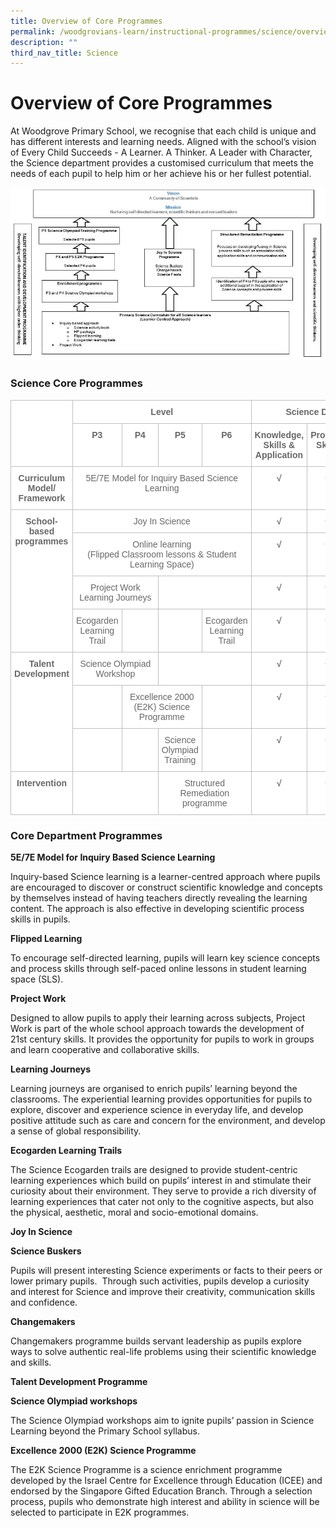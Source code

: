 ```yaml
---
title: Overview of Core Programmes
permalink: /woodgrovians-learn/instructional-programmes/science/overview-of-core-programmes/
description: ""
third_nav_title: Science
---
```

<h1><b>Overview of Core Programmes</b></h1>

At Woodgrove Primary School, we recognise that each child is unique and has different interests and learning needs. Aligned with the school’s vision of Every Child Succeeds - A Learner. A Thinker. A Leader with Character, the Science department provides a customised curriculum that meets the needs of each pupil to help him or her achieve his or her fullest potential.

![](/images/Overview%20of%20Science%20Curriculum%202019_r1.jpg)

<h3>Science Core Programmes</h3>

<table style="border-collapse:collapse;border-spacing:0" class="tg"><thead><tr><th style="background-color:#FFF;border-color:#c0c0c0;border-style:solid;border-width:1px;color:#676767;font-family:Arial, sans-serif;font-size:14px;font-weight:bold;overflow:hidden;padding:10px 5px;text-align:left;vertical-align:top;word-break:normal" rowspan="2"></th><th style="background-color:#FFF;border-color:#c0c0c0;border-style:solid;border-width:1px;color:#676767;font-family:Arial, sans-serif;font-size:14px;font-weight:bold;overflow:hidden;padding:10px 5px;text-align:center;vertical-align:top;word-break:normal" colspan="4">Level</th><th style="background-color:#FFF;border-color:#c0c0c0;border-style:solid;border-width:1px;color:#676767;font-family:Arial, sans-serif;font-size:14px;font-weight:bold;overflow:hidden;padding:10px 5px;text-align:center;vertical-align:top;word-break:normal" colspan="3">Science Domains</th></tr><tr><th style="background-color:#FFF;border-color:#c0c0c0;border-style:solid;border-width:1px;color:#676767;font-family:Arial, sans-serif;font-size:14px;font-weight:bold;overflow:hidden;padding:10px 5px;text-align:center;vertical-align:top;word-break:normal">P3</th><th style="background-color:#FFF;border-color:#c0c0c0;border-style:solid;border-width:1px;color:#676767;font-family:Arial, sans-serif;font-size:14px;font-weight:bold;overflow:hidden;padding:10px 20px;text-align:center;vertical-align:top;word-break:normal">P4</th><th style="background-color:#FFF;border-color:#c0c0c0;border-style:solid;border-width:1px;color:#676767;font-family:Arial, sans-serif;font-size:14px;font-weight:bold;overflow:hidden;padding:10px 5px;text-align:center;vertical-align:top;word-break:normal">P5</th><th style="background-color:#FFF;border-color:#c0c0c0;border-style:solid;border-width:1px;color:#676767;font-family:Arial, sans-serif;font-size:14px;font-weight:bold;overflow:hidden;padding:10px 5px;text-align:center;vertical-align:top;word-break:normal">P6</th><th style="background-color:#FFF;border-color:#c0c0c0;border-style:solid;border-width:1px;color:#676767;font-family:Arial, sans-serif;font-size:14px;font-weight:bold;overflow:hidden;padding:10px 5px;text-align:center;vertical-align:top;word-break:normal">Knowledge, Skills &amp; Application</th><th style="background-color:#FFF;border-color:#c0c0c0;border-style:solid;border-width:1px;color:#676767;font-family:Arial, sans-serif;font-size:14px;font-weight:bold;overflow:hidden;padding:10px 5px;text-align:center;vertical-align:top;word-break:normal">Process Skills</th><th style="border-color:#c0c0c0;border-style:solid;border-width:1px;font-family:Arial, sans-serif;font-size:14px;font-weight:normal;overflow:hidden;padding:10px 5px;text-align:center;vertical-align:top;word-break:normal"><span style="font-weight:bold">Ethics &amp; Attitudes</span></th></tr></thead><tbody><tr><td style="background-color:#FFF;border-color:#c0c0c0;border-style:solid;border-width:1px;color:#676767;font-family:Arial, sans-serif;font-size:14px;font-weight:bold;overflow:hidden;padding:10px 5px;text-align:center;vertical-align:top;word-break:normal">Curriculum Model/ Framework<br></td><td style="background-color:#FFF;border-color:#c0c0c0;border-style:solid;border-width:1px;color:#676767;font-family:Arial, sans-serif;font-size:14px;overflow:hidden;padding:10px 5px;text-align:center;vertical-align:top;word-break:normal" colspan="4">5E/7E Model for Inquiry Based Science Learning</td><td style="background-color:#FFF;border-color:#c0c0c0;border-style:solid;border-width:1px;color:#676767;font-family:Arial, sans-serif;font-size:14px;font-weight:bold;overflow:hidden;padding:10px 5px;text-align:center;vertical-align:top;word-break:normal">√</td><td style="background-color:#FFF;border-color:#c0c0c0;border-style:solid;border-width:1px;color:#676767;font-family:Arial, sans-serif;font-size:14px;font-weight:bold;overflow:hidden;padding:10px 5px;text-align:center;vertical-align:top;word-break:normal">√</td><td style="background-color:#FFF;border-color:#c0c0c0;border-style:solid;border-width:1px;color:#676767;font-family:Arial, sans-serif;font-size:14px;font-weight:bold;overflow:hidden;padding:10px 5px;text-align:center;vertical-align:top;word-break:normal">√</td></tr><tr><td style="background-color:#FFF;border-color:#c0c0c0;border-style:solid;border-width:1px;color:#676767;font-family:Arial, sans-serif;font-size:14px;font-weight:bold;overflow:hidden;padding:10px 5px;text-align:center;vertical-align:top;word-break:normal" rowspan="4">School-based programmes<br></td><td style="background-color:#FFF;border-color:#c0c0c0;border-style:solid;border-width:1px;color:#676767;font-family:Arial, sans-serif;font-size:14px;overflow:hidden;padding:10px 5px;text-align:center;vertical-align:top;word-break:normal" colspan="4">Joy In Science</td><td style="background-color:#FFF;border-color:#c0c0c0;border-style:solid;border-width:1px;color:#676767;font-family:Arial, sans-serif;font-size:14px;font-weight:bold;overflow:hidden;padding:10px 5px;text-align:center;vertical-align:top;word-break:normal">√</td><td style="background-color:#FFF;border-color:#c0c0c0;border-style:solid;border-width:1px;color:#676767;font-family:Arial, sans-serif;font-size:14px;font-weight:bold;overflow:hidden;padding:10px 5px;text-align:center;vertical-align:top;word-break:normal">√</td><td style="background-color:#FFF;border-color:#c0c0c0;border-style:solid;border-width:1px;color:#676767;font-family:Arial, sans-serif;font-size:14px;font-weight:bold;overflow:hidden;padding:10px 5px;text-align:center;vertical-align:top;word-break:normal">√</td></tr><tr><td style="background-color:#FFF;border-color:#c0c0c0;border-style:solid;border-width:1px;color:#676767;font-family:Arial, sans-serif;font-size:14px;overflow:hidden;padding:10px 5px;text-align:center;vertical-align:top;word-break:normal" colspan="4">Online learning<br>(Flipped Classroom lessons &amp; Student Learning Space)</td><td style="background-color:#FFF;border-color:#c0c0c0;border-style:solid;border-width:1px;color:#676767;font-family:Arial, sans-serif;font-size:14px;font-weight:bold;overflow:hidden;padding:10px 5px;text-align:center;vertical-align:top;word-break:normal">√</td><td style="background-color:#FFF;border-color:#c0c0c0;border-style:solid;border-width:1px;color:#676767;font-family:Arial, sans-serif;font-size:14px;font-weight:bold;overflow:hidden;padding:10px 5px;text-align:center;vertical-align:top;word-break:normal">√</td><td style="background-color:#FFF;border-color:#c0c0c0;border-style:solid;border-width:1px;color:#676767;font-family:Arial, sans-serif;font-size:14px;font-weight:bold;overflow:hidden;padding:10px 5px;text-align:center;vertical-align:top;word-break:normal">√</td></tr><tr><td style="background-color:#FFF;border-color:#c0c0c0;border-style:solid;border-width:1px;color:#676767;font-family:Arial, sans-serif;font-size:14px;overflow:hidden;padding:10px 5px;text-align:center;vertical-align:top;word-break:normal" colspan="2">Project Work<br>Learning Journeys</td><td style="background-color:#FFF;border-color:#c0c0c0;border-style:solid;border-width:1px;color:#676767;font-family:Arial, sans-serif;font-size:14px;overflow:hidden;padding:10px 5px;text-align:center;vertical-align:top;word-break:normal" colspan="2"></td><td style="background-color:#FFF;border-color:#c0c0c0;border-style:solid;border-width:1px;color:#676767;font-family:Arial, sans-serif;font-size:14px;font-weight:bold;overflow:hidden;padding:10px 5px;text-align:center;vertical-align:top;word-break:normal">√</td><td style="background-color:#FFF;border-color:#c0c0c0;border-style:solid;border-width:1px;color:#676767;font-family:Arial, sans-serif;font-size:14px;font-weight:bold;overflow:hidden;padding:10px 5px;text-align:center;vertical-align:top;word-break:normal">√</td><td style="background-color:#FFF;border-color:#c0c0c0;border-style:solid;border-width:1px;color:#676767;font-family:Arial, sans-serif;font-size:14px;font-weight:bold;overflow:hidden;padding:10px 5px;text-align:center;vertical-align:top;word-break:normal">√</td></tr><tr><td style="background-color:#FFF;border-color:#c0c0c0;border-style:solid;border-width:1px;color:#676767;font-family:Arial, sans-serif;font-size:14px;overflow:hidden;padding:10px 5px;text-align:center;vertical-align:top;word-break:normal">Ecogarden Learning Trail</td><td style="background-color:#FFF;border-color:#c0c0c0;border-style:solid;border-width:1px;color:#676767;font-family:Arial, sans-serif;font-size:14px;overflow:hidden;padding:10px 5px;text-align:center;vertical-align:top;word-break:normal"></td><td style="background-color:#FFF;border-color:#c0c0c0;border-style:solid;border-width:1px;color:#676767;font-family:Arial, sans-serif;font-size:14px;overflow:hidden;padding:10px 5px;text-align:center;vertical-align:top;word-break:normal"></td><td style="background-color:#FFF;border-color:#c0c0c0;border-style:solid;border-width:1px;color:#676767;font-family:Arial, sans-serif;font-size:14px;overflow:hidden;padding:10px 5px;text-align:center;vertical-align:top;word-break:normal">Ecogarden Learning Trail</td><td style="background-color:#FFF;border-color:#c0c0c0;border-style:solid;border-width:1px;color:#676767;font-family:Arial, sans-serif;font-size:14px;font-weight:bold;overflow:hidden;padding:10px 5px;text-align:center;vertical-align:top;word-break:normal">√</td><td style="background-color:#FFF;border-color:#c0c0c0;border-style:solid;border-width:1px;color:#676767;font-family:Arial, sans-serif;font-size:14px;font-weight:bold;overflow:hidden;padding:10px 5px;text-align:center;vertical-align:top;word-break:normal">√</td><td style="background-color:#FFF;border-color:#c0c0c0;border-style:solid;border-width:1px;color:#676767;font-family:Arial, sans-serif;font-size:14px;font-weight:bold;overflow:hidden;padding:10px 5px;text-align:center;vertical-align:top;word-break:normal">√</td></tr><tr><td style="background-color:#FFF;border-color:#c0c0c0;border-style:solid;border-width:1px;color:#676767;font-family:Arial, sans-serif;font-size:14px;font-weight:bold;overflow:hidden;padding:10px 5px;text-align:center;vertical-align:top;word-break:normal" rowspan="3">Talent Development</td><td style="background-color:#FFF;border-color:#c0c0c0;border-style:solid;border-width:1px;color:#676767;font-family:Arial, sans-serif;font-size:14px;overflow:hidden;padding:10px 5px;text-align:center;vertical-align:top;word-break:normal" colspan="2">Science Olympiad Workshop</td><td style="background-color:#FFF;border-color:#c0c0c0;border-style:solid;border-width:1px;color:#676767;font-family:Arial, sans-serif;font-size:14px;overflow:hidden;padding:10px 5px;text-align:center;vertical-align:top;word-break:normal" colspan="2"></td><td style="background-color:#FFF;border-color:#c0c0c0;border-style:solid;border-width:1px;color:#676767;font-family:Arial, sans-serif;font-size:14px;font-weight:bold;overflow:hidden;padding:10px 5px;text-align:center;vertical-align:top;word-break:normal">√</td><td style="background-color:#FFF;border-color:#c0c0c0;border-style:solid;border-width:1px;color:#676767;font-family:Arial, sans-serif;font-size:14px;font-weight:bold;overflow:hidden;padding:10px 5px;text-align:center;vertical-align:top;word-break:normal">√</td><td style="background-color:#FFF;border-color:#c0c0c0;border-style:solid;border-width:1px;color:#676767;font-family:Arial, sans-serif;font-size:14px;font-weight:bold;overflow:hidden;padding:10px 5px;text-align:center;vertical-align:top;word-break:normal">√<br></td></tr><tr><td style="background-color:#FFF;border-color:#c0c0c0;border-style:solid;border-width:1px;color:#676767;font-family:Arial, sans-serif;font-size:14px;overflow:hidden;padding:10px 5px;text-align:center;vertical-align:top;word-break:normal"></td><td style="background-color:#FFF;border-color:#c0c0c0;border-style:solid;border-width:1px;color:#676767;font-family:Arial, sans-serif;font-size:14px;overflow:hidden;padding:10px 5px;text-align:center;vertical-align:top;word-break:normal" colspan="2">Excellence 2000 (E2K) Science Programme</td><td style="background-color:#FFF;border-color:#c0c0c0;border-style:solid;border-width:1px;color:#676767;font-family:Arial, sans-serif;font-size:14px;overflow:hidden;padding:10px 5px;text-align:center;vertical-align:top;word-break:normal"></td><td style="background-color:#FFF;border-color:#c0c0c0;border-style:solid;border-width:1px;color:#676767;font-family:Arial, sans-serif;font-size:14px;font-weight:bold;overflow:hidden;padding:10px 5px;text-align:center;vertical-align:top;word-break:normal">√</td><td style="background-color:#FFF;border-color:#c0c0c0;border-style:solid;border-width:1px;color:#676767;font-family:Arial, sans-serif;font-size:14px;font-weight:bold;overflow:hidden;padding:10px 5px;text-align:center;vertical-align:top;word-break:normal">√</td><td style="background-color:#FFF;border-color:#c0c0c0;border-style:solid;border-width:1px;color:#676767;font-family:Arial, sans-serif;font-size:14px;font-weight:bold;overflow:hidden;padding:10px 5px;text-align:center;vertical-align:top;word-break:normal">√<br></td></tr><tr><td style="background-color:#FFF;border-color:#c0c0c0;border-style:solid;border-width:1px;color:#676767;font-family:Arial, sans-serif;font-size:14px;overflow:hidden;padding:10px 5px;text-align:center;vertical-align:top;word-break:normal"></td><td style="background-color:#FFF;border-color:#c0c0c0;border-style:solid;border-width:1px;color:#676767;font-family:Arial, sans-serif;font-size:14px;overflow:hidden;padding:10px 5px;text-align:center;vertical-align:top;word-break:normal"></td><td style="background-color:#FFF;border-color:#c0c0c0;border-style:solid;border-width:1px;color:#676767;font-family:Arial, sans-serif;font-size:14px;overflow:hidden;padding:10px 5px;text-align:center;vertical-align:top;word-break:normal">Science Olympiad Training</td><td style="background-color:#FFF;border-color:#c0c0c0;border-style:solid;border-width:1px;color:#676767;font-family:Arial, sans-serif;font-size:14px;overflow:hidden;padding:10px 5px;text-align:center;vertical-align:top;word-break:normal"></td><td style="background-color:#FFF;border-color:#c0c0c0;border-style:solid;border-width:1px;color:#676767;font-family:Arial, sans-serif;font-size:14px;font-weight:bold;overflow:hidden;padding:10px 5px;text-align:center;vertical-align:top;word-break:normal">√</td><td style="background-color:#FFF;border-color:#c0c0c0;border-style:solid;border-width:1px;color:#676767;font-family:Arial, sans-serif;font-size:14px;font-weight:bold;overflow:hidden;padding:10px 5px;text-align:center;vertical-align:top;word-break:normal">√</td><td style="background-color:#FFF;border-color:#c0c0c0;border-style:solid;border-width:1px;color:#676767;font-family:Arial, sans-serif;font-size:14px;font-weight:bold;overflow:hidden;padding:10px 5px;text-align:center;vertical-align:top;word-break:normal">√</td></tr><tr><td style="background-color:#FFF;border-color:#c0c0c0;border-style:solid;border-width:1px;color:#676767;font-family:Arial, sans-serif;font-size:14px;font-weight:bold;overflow:hidden;padding:10px 5px;text-align:center;vertical-align:top;word-break:normal">Intervention</td><td style="background-color:#FFF;border-color:#c0c0c0;border-style:solid;border-width:1px;color:#676767;font-family:Arial, sans-serif;font-size:14px;overflow:hidden;padding:10px 5px;text-align:center;vertical-align:top;word-break:normal" colspan="2"></td><td style="background-color:#FFF;border-color:#c0c0c0;border-style:solid;border-width:1px;color:#676767;font-family:Arial, sans-serif;font-size:14px;overflow:hidden;padding:10px 5px;text-align:center;vertical-align:top;word-break:normal" colspan="2">Structured Remediation programme</td><td style="background-color:#FFF;border-color:#c0c0c0;border-style:solid;border-width:1px;color:#676767;font-family:Arial, sans-serif;font-size:14px;font-weight:bold;overflow:hidden;padding:10px 5px;text-align:center;vertical-align:top;word-break:normal">√</td><td style="background-color:#FFF;border-color:#c0c0c0;border-style:solid;border-width:1px;color:#676767;font-family:Arial, sans-serif;font-size:14px;font-weight:bold;overflow:hidden;padding:10px 5px;text-align:center;vertical-align:top;word-break:normal">√</td><td style="background-color:#FFF;border-color:#c0c0c0;border-style:solid;border-width:1px;color:#676767;font-family:Arial, sans-serif;font-size:14px;font-weight:bold;overflow:hidden;padding:10px 5px;text-align:center;vertical-align:top;word-break:normal">√</td></tr></tbody></table>


<h3>Core Department Programmes</h3>

<b>5E/7E Model for Inquiry Based Science Learning</b>

Inquiry-based Science learning is a learner-centred approach where pupils are encouraged to discover or construct scientific knowledge and concepts by themselves instead of having teachers directly revealing the learning content. The approach is also effective in developing scientific process skills in pupils.

<b>Flipped Learning</b>

To encourage self-directed learning, pupils will learn key science concepts and process skills through self-paced online lessons in student learning space (SLS).

**Project Work**

Designed to allow pupils to apply their learning across subjects, Project Work is part of the whole school approach towards the development of 21st century skills. It provides the opportunity for pupils to work in groups and learn cooperative and collaborative skills.

**Learning Journeys**

Learning journeys are organised to enrich pupils’ learning beyond the classrooms. The experiential learning provides opportunities for pupils to explore, discover and experience science in everyday life, and develop positive attitude such as care and concern for the environment, and develop a sense of global responsibility.

<b>Ecogarden Learning Trails</b>

The Science Ecogarden trails are designed to provide student-centric learning experiences which build on pupils’ interest in and stimulate their curiosity about their environment. They serve to provide a rich diversity of learning experiences that cater not only to the cognitive aspects, but also the physical, aesthetic, moral and socio-emotional domains.

<b>Joy In Science</b>

<b>Science Buskers</b>

Pupils will present interesting Science experiments or facts to their peers or lower primary pupils.  Through such activities, pupils develop a curiosity and interest for Science and improve their creativity, communication skills and confidence.

<b>Changemakers</b>

Changemakers programme builds servant leadership as pupils explore ways to solve authentic real-life problems using their scientific knowledge and skills.

<b>Talent Development Programme</b>

<b>Science Olympiad workshops</b>

The Science Olympiad workshops aim to ignite pupils’ passion in Science Learning beyond the Primary School syllabus.

<b>Excellence 2000 (E2K) Science Programme</b>

The E2K Science Programme is a science enrichment programme developed by the Israel Centre for Excellence through Education (ICEE) and endorsed by the Singapore Gifted Education Branch. Through a selection process, pupils who demonstrate high interest and ability in science will be selected to participate in E2K programmes.
